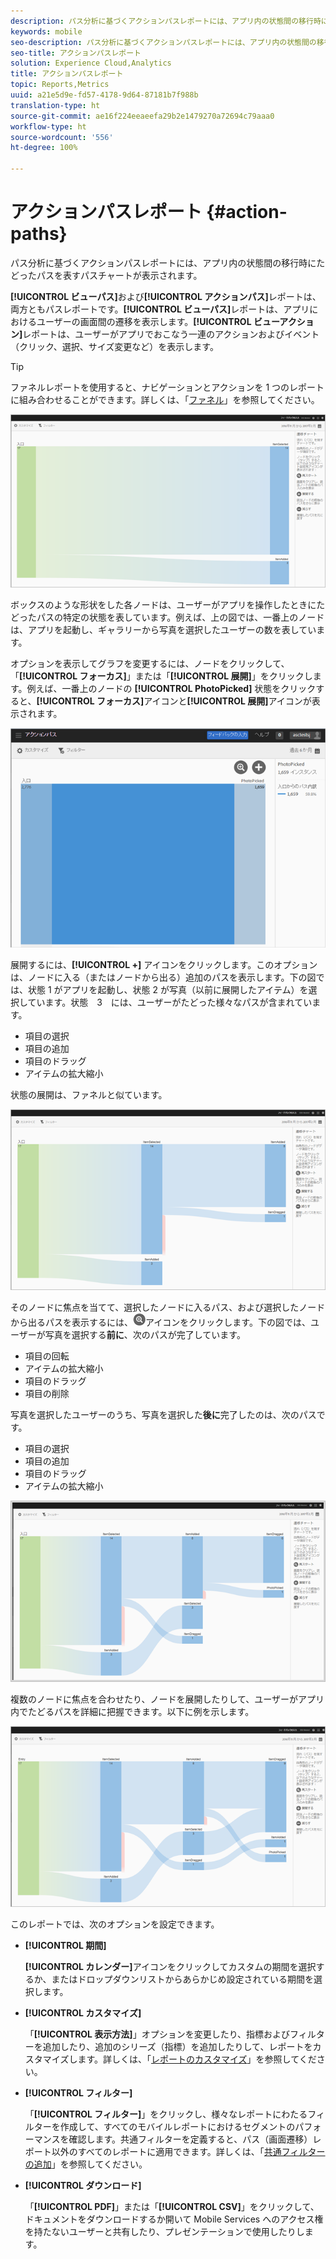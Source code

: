```yaml
---
description: パス分析に基づくアクションパスレポートには、アプリ内の状態間の移行時にたどったパスを表すパスチャートが表示されます。
keywords: mobile
seo-description: パス分析に基づくアクションパスレポートには、アプリ内の状態間の移行時にたどったパスを表すパスチャートが表示されます。
seo-title: アクションパスレポート
solution: Experience Cloud,Analytics
title: アクションパスレポート
topic: Reports,Metrics
uuid: a21e5d9e-fd57-4178-9d64-87181b7f988b
translation-type: ht
source-git-commit: ae16f224eeaeefa29b2e1479270a72694c79aaa0
workflow-type: ht
source-wordcount: '556'
ht-degree: 100%

---
```



# アクションパスレポート {#action-paths}

パス分析に基づくアクションパスレポートには、アプリ内の状態間の移行時にたどったパスを表すパスチャートが表示されます。

**[!UICONTROL ビューパス]**&#x200B;および&#x200B;**[!UICONTROL アクションパス]**&#x200B;レポートは、両方ともパスレポートです。**[!UICONTROL ビューパス]**&#x200B;レポートは、アプリにおけるユーザーの画面間の遷移を表示します。**[!UICONTROL ビューアクション]**&#x200B;レポートは、ユーザーがアプリでおこなう一連のアクションおよびイベント（クリック、選択、サイズ変更など）を表示します。

>[!TIP]
>
>ファネルレポートを使用すると、ナビゲーションとアクションを 1 つのレポートに組み合わせることができます。詳しくは、「[ファネル](/help/using/usage/reports-funnel.md)」を参照してください。

![](assets/action_paths.png)

ボックスのような形状をした各ノードは、ユーザーがアプリを操作したときにたどったパスの特定の状態を表しています。例えば、上の図では、一番上のノードは、アプリを起動し、ギャラリーから写真を選択したユーザーの数を表しています。

オプションを表示してグラフを変更するには、ノードをクリックして、「**[!UICONTROL フォーカス]**」または「**[!UICONTROL 展開]**」をクリックします。例えば、一番上のノードの **[!UICONTROL PhotoPicked]** 状態をクリックすると、**[!UICONTROL フォーカス]**&#x200B;アイコンと&#x200B;**[!UICONTROL 展開]**&#x200B;アイコンが表示されます。

![](assets/action_paths_icons.png)

展開するには、**[!UICONTROL +]** アイコンをクリックします。このオプションは、ノードに入る（またはノードから出る）追加のパスを表示します。下の図では、状態 1 がアプリを起動し、状態 2 が写真（以前に展開したアイテム）を選択しています。状態　3　には、ユーザーがたどった様々なパスが含まれています。

* 項目の選択
* 項目の追加
* 項目のドラッグ
* アイテムの拡大縮小

状態の展開は、ファネルと似ています。

![アクションパスの展開](assets/action_paths_expand.png)

そのノードに焦点を当てて、選択したノードに入るパス、および選択したノードから出るパスを表示するには、![フォーカスアイコン](assets/icon_focus.png)アイコンをクリックします。下の図では、ユーザーが写真を選択する&#x200B;**前に**、次のパスが完了しています。

* 項目の回転
* アイテムの拡大縮小
* 項目のドラッグ
* 項目の削除

写真を選択したユーザーのうち、写真を選択した&#x200B;**後に**&#x200B;完了したのは、次のパスです。

* 項目の選択
* 項目の追加
* 項目のドラッグ
* アイテムの拡大縮小

![アクションパスフォーカス](assets/action_paths_focus.png)

複数のノードに焦点を合わせたり、ノードを展開したりして、ユーザーがアプリ内でたどるパスを詳細に把握できます。以下に例を示します。

![アクションパスマルチ](assets/action_paths_mult.png)

このレポートでは、次のオプションを設定できます。

* **[!UICONTROL 期間]**

   **[!UICONTROL カレンダー]**&#x200B;アイコンをクリックしてカスタムの期間を選択するか、またはドロップダウンリストからあらかじめ設定されている期間を選択します。

* **[!UICONTROL カスタマイズ]**

   「**[!UICONTROL 表示方法]**」オプションを変更したり、指標およびフィルターを追加したり、追加のシリーズ（指標）を追加したりして、レポートをカスタマイズします。詳しくは、「[レポートのカスタマイズ](/help/using/usage/reports-customize/reports-customize.md)」を参照してください。

* **[!UICONTROL フィルター]**

   「**[!UICONTROL フィルター]**」をクリックし、様々なレポートにわたるフィルターを作成して、すべてのモバイルレポートにおけるセグメントのパフォーマンスを確認します。共通フィルターを定義すると、パス（画面遷移）レポート以外のすべてのレポートに適用できます。詳しくは、「[共通フィルターの追加](/help/using/usage/reports-customize/t-sticky-filter.md)」を参照してください。

* **[!UICONTROL ダウンロード]**

   「**[!UICONTROL PDF]**」または「**[!UICONTROL CSV]**」をクリックして、ドキュメントをダウンロードするか開いて Mobile Services へのアクセス権を持たないユーザーと共有したり、プレゼンテーションで使用したりします。